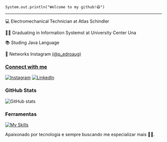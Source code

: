 
<code>System.out.println("Welcome to my github!😆")</code>
<hr>

<p>💻 Electromechanical Technician at Atlas Schindler<p>
<p>👨‍💻 Graduating in Information Systemst at University Center Una<p>
<p>📚 Studing Java Language<p>
<p>🎥 Networks Instagram <a href="https://www.instagram.com/p_edroaug/">(@p_edroaug)<p>


### Connect with me

[![Instagram](https://img.shields.io/badge/-Instagram-000?style=for-the-badge&logo=instagram&logoColor=FF0000&color:FFF)](https://instagram.com/p_edroaug?igshid=YmMyMTA2M2Y=)
[![LinkedIn](https://img.shields.io/badge/-LinkedIn-000?style=for-the-badge&logo=linkedin&logoColor=FF0000&color:FFF)](https://www.linkedin.com/in/pedroaugustodevbked/)

### GitHub Stats
![GitHub stats](https://github-readme-stats-git-masterrstaa-rickstaa.vercel.app/api?username=devpedr&hide_title=true&show_icons=true&include_all_commits=false&count_private=true&line_height=25&hide=issues&bg_color=000&title_color=FF0000&text_color=FFF&border_radius=3&border_color=FF0000&icon_color=FF0000&theme=jolly)

### Ferramentas
[![My Skills](https://skillicons.dev/icons?i=java,git)](https://skillicons.dev)

Apaixonado por tecnologia e sempre buscando me especializar mais 🚀💜.

